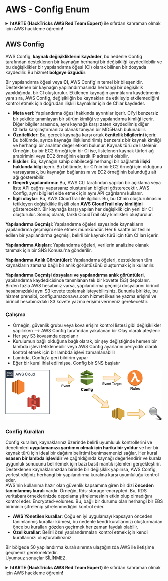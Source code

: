 # AWS - Config Enum

<details>

<summary><strong>htARTE (HackTricks AWS Red Team Expert)</strong> ile sıfırdan kahraman olmak için AWS hackleme öğrenin<strong>!</strong></summary>

HackTricks'ı desteklemenin diğer yolları:

* Şirketinizi HackTricks'te **reklamını görmek** veya HackTricks'i **PDF olarak indirmek** için [**ABONELİK PLANLARINI**](https://github.com/sponsors/carlospolop) kontrol edin!
* [**Resmi PEASS & HackTricks ürünlerini**](https://peass.creator-spring.com) edinin
* Özel [**NFT'lerden**](https://opensea.io/collection/the-peass-family) oluşan [**The PEASS Ailesi'ni**](https://opensea.io/collection/the-peass-family) keşfedin
* 💬 [**Discord grubuna**](https://discord.gg/hRep4RUj7f) veya [**telegram grubuna**](https://t.me/peass) katılın veya **Twitter'da** 🐦 [**@hacktricks_live**](https://twitter.com/hacktricks_live)**'ı takip edin**.
* **Hacking hilelerinizi** [**HackTricks**](https://github.com/carlospolop/hacktricks) ve [**HackTricks Cloud**](https://github.com/carlospolop/hacktricks-cloud) github reposuna **PR göndererek paylaşın**.

</details>

## AWS Config

AWS Config, **kaynak değişikliklerini kaydeder**, bu nedenle Config tarafından desteklenen bir kaynağın herhangi bir değişikliği kaydedilebilir ve bu değişiklikler bir yapılandırma öğesi (CI) olarak bilinen bir dosyada kaydedilir. Bu hizmet **bölgeye özgüdür**.

Bir yapılandırma öğesi veya **CI**, AWS Config'ın temel bir bileşenidir. Desteklenen bir kaynağın yapılandırmasında herhangi bir değişiklik yapıldığında, bir CI oluşturulur. Etkilenen kaynağın ayrıntılarını kaydetmenin yanı sıra, AWS Config, değişikliğin bu kaynakları da etkileyip etkilemediğini kontrol etmek için doğrudan ilişkili kaynaklar için de CI'lar kaydeder.

* **Meta veri**: Yapılandırma öğesi hakkında ayrıntılar içerir. CI'yi benzersiz bir şekilde tanımlayan bir sürüm kimliği ve yapılandırma kimliği içerir. Diğer bilgiler arasında, aynı kaynağa karşı zaten kaydedilmiş diğer CI'larla karşılaştırmanıza olanak tanıyan bir MD5Hash bulunabilir.
* **Öznitelikler**: Bu, gerçek kaynağa karşı ortak **öznitelik bilgilerini** içerir. Bu bölümde, ayrıca kaynağa ilişkilendirilmiş benzersiz bir kaynak kimliği ve herhangi bir anahtar değer etiketi bulunur. Kaynak türü de listelenir. Örneğin, bu bir EC2 örneği için bir CI ise, listelenen kaynak türleri ağ arabirimini veya EC2 örneğinin elastik IP adresini olabilir.
* **İlişkiler**: Bu, kaynağın sahip olabileceği herhangi bir bağlantılı **ilişki hakkında bilgi** içerir. Bu bölümde, bir CI'nin bir EC2 örneği için olduğunu varsayarsak, bu kaynağın bağlantısını ve EC2 örneğinin bulunduğu alt ağı gösterebilir.
* **Geçerli yapılandırma**: Bu, AWS CLI tarafından yapılan bir açıklama veya liste API çağrısı yaparsanız oluşturulan bilgileri gösterecektir. AWS Config, aynı bilgileri elde etmek için aynı API çağrılarını kullanır.
* **İlgili olaylar**: Bu, AWS CloudTrail ile ilgilidir. Bu, bu CI'nin oluşturulmasını tetikleyen değişiklikle ilişkili olan **AWS CloudTrail olay kimliğini** gösterecektir. Bir kaynağa karşı yapılan her değişiklik için yeni bir CI oluşturulur. Sonuç olarak, farklı CloudTrail olay kimlikleri oluşturulur.

**Yapılandırma Geçmişi**: Yapılandırma öğeleri sayesinde kaynakların yapılandırma geçmişini elde etmek mümkündür. Her 6 saatte bir teslim edilen bir yapılandırma geçmişi, belirli bir kaynak türü için tüm CI'ları içerir.

**Yapılandırma Akışları**: Yapılandırma öğeleri, verilerin analizine olanak tanımak için bir SNS Konusu'na gönderilir.

**Yapılandırma Anlık Görüntüleri**: Yapılandırma öğeleri, desteklenen tüm kaynakların zamana bağlı bir anlık görüntüsünü oluşturmak için kullanılır.

**Yapılandırma Geçmişi dosyaları ve yapılandırma anlık görüntüleri**, yapılandırma kaydedicisinde tanımlanan tek bir kovette (S3) depolanır. Birden fazla AWS hesabınız varsa, yapılandırma geçmişi dosyalarını birincil hesabınızdaki aynı S3 kovete toplamak isteyebilirsiniz. Bununla birlikte, bu hizmet prensibi, config.amazonaws.com hizmet ilkesine yazma erişimi ve birincil hesabınızdaki S3 kovete yazma erişimi vermeniz gerekecektir.

### Çalışma

* Örneğin, güvenlik grubu veya kova erişim kontrol listesi gibi değişiklikler yapılırken —> AWS Config tarafından yakalanan bir Olay olarak ateşlenir
* Her şey S3 kovasında depolanır
* Kurulumun bağlı olduğuna bağlı olarak, bir şey değiştiğinde hemen bir lambda işlevi tetiklenebilir veya AWS Config ayarlarını periyodik olarak kontrol etmek için bir lambda işlevi zamanlanabilir
* Lambda, Config'a geri bildirim yapar
* Eğer bir kural ihlal edilmişse, Config bir SNS başlatır

![](<../../../../.gitbook/assets/image (46).png>)

### Config Kuralları

Config kuralları, kaynaklarınız üzerinde belirli uyumluluk kontrollerini ve denetimleri **uygulamanıza yardımcı olmak için harika bir yoldur** ve her bir kaynak türü için ideal bir dağıtım belirtimi benimsemenizi sağlar. Her kural **esasen bir lambda işlevidir** ve çağrıldığında kaynağı değerlendirir ve kurala uygunluk sonucunu belirlemek için bazı basit mantık işlemleri gerçekleştirir. Desteklenen kaynaklarınızdan birinde bir değişiklik yapılırsa, AWS Config, yerleştirdiğiniz herhangi bir yapılandırma kuralına karşı uyumluluğu kontrol eder.\
AWS'nin kullanıma hazır olan güvenlik kapsamına giren bir dizi **önceden tanımlanmış kuralı** vardır. Örneğin, Rds-storage-encrypted. Bu, RDS veritabanı örneklerinizde depolama şifrelemesinin etkin olup olmadığını kontrol eder. Encrypted-volumes. Bu, bağlı bir durumu olan herhangi bir EBS biriminin şifrelenip şifrelenmediğini kontrol eder.

* **AWS Yönetilen kurallar**: Çoğu en iyi uygulamayı kapsayan önceden tanımlanmış kurallar kümesi, bu nedenle kendi kurallarınızı oluşturmadan önce bu kuralları gözden geçirmek her zaman faydalı olabilir.
* **Özel kurallar**: Belirli özel yapılandırmaları kontrol etmek için kendi kurallarınızı oluşturabilirsiniz.

Bir bölgede 50 yapılandırma kuralı sınırına ulaştığınızda AWS ile iletişime geçmeniz gerekmektedir.\
Uyumsuz sonuçlar SİLİNMEZ.

<details>

<summary><strong>htARTE (HackTricks AWS Red Team Expert)</strong> ile sıfırdan kahraman olmak için AWS hackleme öğrenin<strong>!</strong></summary
